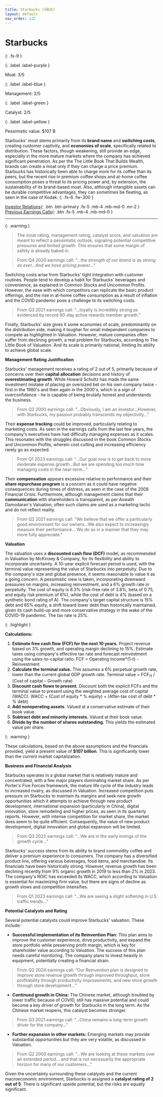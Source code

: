 ```yaml
---
title: Starbucks (SBUX)
layout: default
nav_order: 122
---
```


# Starbucks
{: .fs-9 }

{: .label .label-purple }

Moat: 3/5

{: .label .label-blue }

Management: 2/5

{: .label .label-green }

Catalyst: 2/5

{: .label .label-yellow }

Pessimistic value: $107 B

Starbucks' moat stems primarily from its **brand name** and **switching costs**, creating customer captivity, and **economies of scale**, specifically related to distribution.  These factors, though weakening, still provide an edge, especially in the more mature markets where the company has achieved significant penetration.  As per the The Little Book That Builds Wealth, brands can create a moat only if they can charge a price premium. Starbucks has historically been able to charge more for its coffee than its peers, but the recent rise in premium coffee shops and at-home coffee consumption poses a threat to its pricing power and, by extension, the sustainability of its brand-based moat. Also, although intangible assets can be durable competitive advantages, they can sometimes be fleeting, as seen in the case of Kodak.
{: .fs-6 .fw-300 }

[Investor Relations](https://www.google.com/search?q=SBUX+investor+relations){: .btn .btn-primary .fs-5 .mb-4 .mb-md-0 .mr-2 }
[Previous Earnings Calls](https://discountingcashflows.com/company/SBUX/transcripts/){: .btn .fs-5 .mb-4 .mb-md-0 }

---

{: .warning } 
>The moat rating, management rating, catalyst score, and valuation are meant to reflect a pessimistic outlook, signaling potential competitive pressures and limited growth. This ensures that some margin of safety is already baked in.


> From Q4 2020 earnings call: *"...the strength of our brand is as strong as ever...And we have pricing power..."*

Switching costs arise from Starbucks' tight integration with customer routines.  People tend to develop a habit for Starbucks' beverages and convenience,  as explained in Common Stocks and Uncommon Profits. However, the ease with which competitors can replicate the basic product offerings, and the rise in at-home coffee consumption as a result of inflation and the COVID pandemic pose a challenge to its switching costs.

> From Q3 2021 earnings call: "...loyalty is incredibly strong as evidenced by record 90-day active rewards member growth."

Finally, Starbucks' size gives it some economies of scale, predominantly on the distribution side, making it tougher for small independent companies to compete as highlighted in Valuation. However, mature companies often suffer from declining growth, a real problem for Starbucks, according to The Little Book of Valuation. And its scale is primarily national, limiting its ability to achieve global scale.


**Management Rating Justification**

Starbucks' management receives a rating of 2 out of 5, primarily because of concerns over their **capital allocation** decisions and history of **overestimating growth**.  While Howard Schultz has made the same investment mistake of placing an oversized bet on his own company twice - first in the 1980's and then again in the 2000's, which is a sign of overconfidence - he is capable of being brutally honest and understands the business.

> From Q2 2000 earnings call: "...Obviously, I am an investor...However, with Starbucks, my passion probably transcends my objectivity..."

Their **expense tracking** could be improved, particularly relating to marketing costs. As seen in the earnings calls from the last few years, the company's executives have had difficulty managing expenses as it scales. This resonates with the struggles discussed in the book Common Stocks and Uncommon Profits, wherein cost cutting and increasing efficiency rarely go as expected.


> From Q1 2023 earnings call: "...Our goal now is to get back to more moderate expense growth...But we are spending too much time managing costs in the near-term..."


Their **compensation** appears excessive relative to performance and their **share repurchase program** is a concern as it could have negative consequences during times of distress, as seen in the case of the 2008 Financial Crisis. Furthermore, although management claims that their **communication** with shareholders is transparent, as per Aswath Damodaran's Valuation, often such claims are used as a marketing tactic and do not reflect reality.

> From Q3 2021 earnings call: "We believe that we offer a particularly good environment for our owners…We also expect to increasingly measure their performance... We do so in a manner that they may more fully appreciate."

**Valuation**

The valuation uses a **discounted cash flow (DCF)** model, as recommended in Valuation by McKinsey & Company, for its flexibility and ability to incorporate uncertainty.  A 10-year explicit forecast period is used, with the terminal value representing the value of Starbucks into perpetuity. Due to the company's size and global presence, it seems reasonable to value it as a going concern.  A pessimistic view is taken, incorporating downward pressures on margins, increasing reinvestment, and a 6% growth rate in perpetuity.  The cost of equity is 8.3% (risk-free rate of 3.8%, beta of 0.75, and equity risk premium of 6%), while the cost of debt is 4% (based on a synthetic bond rating of A).  The company's target capital structure is 15% debt and 85% equity, a shift toward lower debt than historically maintained, given its cash build-up and more conservative strategy in the wake of the COVID-19 pandemic.  The tax rate is 25%.  

{: .highlight }

**Calculations:**

1.  **Estimate free cash flow (FCF) for the next 10 years.** Project revenue based on 3% growth, and operating margin declining to 15%.  Estimate taxes using company's effective tax rate and forecast reinvestment using the sales-to-capital ratio.  FCF = Operating Income*(1-t) - Reinvestment
2.  **Calculate the terminal value.** This assumes a 6% perpetual growth rate, lower than the current global GDP growth rate.  Terminal value = FCF<sub>11</sub> / (Cost of capital – Growth rate)
3.  **Discount cash flows to present.** Discount both the explicit FCFs and the terminal value to present using the weighted average cost of capital (WACC).  WACC = (Cost of equity * % equity) + (After-tax cost of debt * % debt)
4.  **Add nonoperating assets.**  Valued at a conservative estimate of their book value.
5.  **Subtract debt and minority interests.**  Valued at their book value.
6.  **Divide by the number of shares outstanding.** This yields the estimated value per share.

{: .warning }

These calculations, based on the above assumptions and the financials provided, yield a present value of **$107 billion**.  This is significantly lower than the current market capitalization.

**Business and Financial Analysis**

Starbucks operates in a global market that is relatively mature and concentrated, with a few major players dominating market share.  As per Porter's Five Forces framework, the mature life cycle of the industry leads to increased rivalry, as discussed in Valuation. Increased competition puts pressure on Starbucks to maintain its margins and seek new growth opportunities which it attempts to achieve through new product development, international expansion (particularly in China), digital innovation, store remodeling and higher prices, as seen in its quarterly reports. However, with intense competition for market share, the market does seem to be quite efficient. Consequently, the value of new product development, digital innovation and global expansion will be limited.

> From Q3 2022 earnings call: "...We are in the early innings of the growth cycle..."

Starbucks' success stems from its ability to brand commodity coffee and deliver a premium experience to consumers. The company has a diversified product line, offering various beverages, food items, and merchandise. Its financials have been historically strong. However, revenue growth has been declining recently from 9% organic growth in 2019 to less than 2% in 2023.  The company's ROIC has exceeded its WACC, which according to Valuation is essential for maximizing firm value, but there are signs of decline as growth slows and competition intensifies.


> From Q1 2023 earnings call: "...We are seeing a slight softening in U.S. traffic trends..."


**Potential Catalysts and Rating**

Several potential catalysts could improve Starbucks' valuation. These include:

*   **Successful implementation of its Reinvention Plan:** This plan aims to improve the customer experience, drive productivity, and expand the store portfolio while preserving profit margin, which is key for shareholder value according to Valuation. The success of this plan needs careful monitoring. The company plans to invest heavily in equipment, potentially creating a financial strain.

> From Q2 2024 earnings call: “Our Reinvention plan is designed to improve store revenue growth through improved throughput, store profitability through productivity improvements, and new store growth through store development…”

*   **Continued growth in China:** The Chinese market, although troubled by lower traffic because of COVID, still has massive potential and could become a key driver of growth for Starbucks in the long term. As the Chinese market reopens, this catalyst becomes stronger.

> From Q3 2021 earnings call: "...China remains a long-term growth driver for the company..."

*   **Further expansion in other markets:** Emerging markets may provide substantial opportunities but they are very volatile, as discussed in Valuation.

> From Q2 2000 earnings call: "...We are looking at these markets over an extended period... and that is not necessarily the appropriate horizon for many of our customers..."


Given the uncertainty surrounding these catalysts and the current macroeconomic environment, Starbucks is assigned a **catalyst rating of 2 out of 5**.  There is significant upside potential, but the risks are equally significant.




